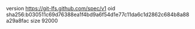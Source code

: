 version https://git-lfs.github.com/spec/v1
oid sha256:b030511c69d76388ea1f4bd9a6f54d1e77c11da6c1d2862c684b8a88a29a8fac
size 92000
